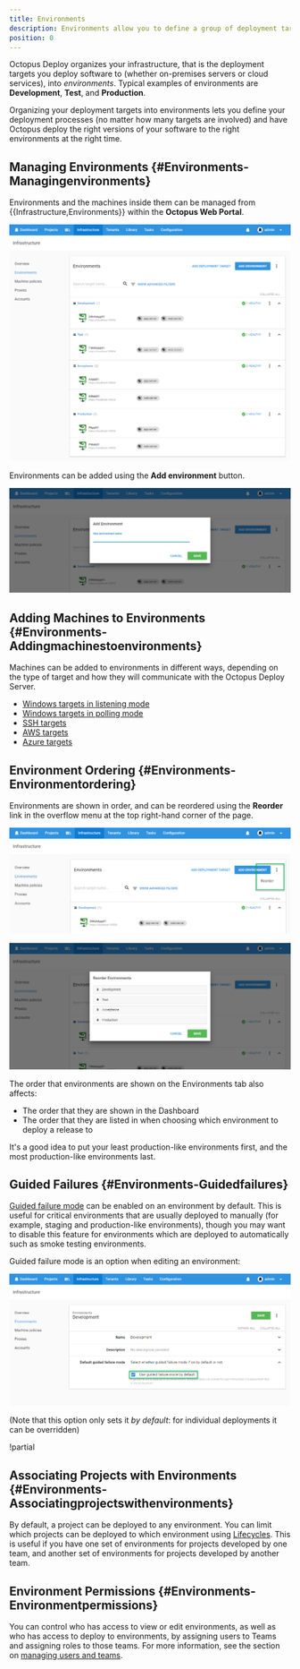 ```yaml
---
title: Environments
description: Environments allow you to define a group of deployment targets that you will deploy to at the same time; common examples of environments are Development, Test and Production.
position: 0
---
```

Octopus Deploy organizes your infrastructure, that is the deployment targets you deploy software to (whether on-premises servers or cloud services), into *environments*. Typical examples of environments are **Development**, **Test**, and **Production**.

Organizing your deployment targets into environments lets you define your deployment processes (no matter how many targets are involved) and have Octopus deploy the right versions of your software to the right environments at the right time.

## Managing Environments {#Environments-Managingenvironments}

Environments and the machines inside them can be managed from {{Infrastructure,Environments}} within the **Octopus Web Portal**.

![](environments.png "width=500")

Environments can be added using the **Add environment** button.

![](add-environment.png "width=500")

## Adding Machines to Environments {#Environments-Addingmachinestoenvironments}

Machines can be added to environments in different ways, depending on the type of target and how they will communicate with the Octopus Deploy Server.

- [Windows targets in listening mode](/docs/infrastructure/windows-targets/listening-tentacles/index.md)
- [Windows targets in polling mode](/docs/infrastructure/windows-targets/polling-tentacles/index.md)
- [SSH targets](/docs/infrastructure/ssh-targets/index.md)
- [AWS targets](/docs/infrastructure/aws/index.md)
- [Azure targets](/docs/infrastructure/azure/index.md)

## Environment Ordering {#Environments-Environmentordering}

Environments are shown in order, and can be reordered using the **Reorder** link in the overflow menu at the top right-hand corner of the page.

![](environment-reordering-button.png "width=500")

![](environment-reordering.png "width=500")

The order that environments are shown on the Environments tab also affects:

- The order that they are shown in the Dashboard
- The order that they are listed in when choosing which environment to deploy a release to

It's a good idea to put your least production-like environments first, and the most production-like environments last.

## Guided Failures {#Environments-Guidedfailures}

[Guided failure mode](/docs/deployment-process/releases/guided-failures.md) can be enabled on an environment by default. This is useful for critical environments that are usually deployed to manually (for example, staging and production-like environments), though you may want to disable this feature for environments which are deployed to automatically such as smoke testing environments.

Guided failure mode is an option when editing an environment:

![](guided-failure.png "width=500")

(Note that this option only sets it *by* *default*: for individual deployments it can be overridden)

!partial <guided-failure-indicator>

## Associating Projects with Environments {#Environments-Associatingprojectswithenvironments}

By default, a project can be deployed to any environment. You can limit which projects can be deployed to which environment using [Lifecycles](/docs/deployment-process/lifecycles/index.md). This is useful if you have one set of environments for projects developed by one team, and another set of environments for projects developed by another team.

## Environment Permissions {#Environments-Environmentpermissions}

You can control who has access to view or edit environments, as well as who has access to deploy to environments, by assigning users to Teams and assigning roles to those teams. For more information, see the section on [managing users and teams](/docs/administration/managing-users-and-teams/index.md).
